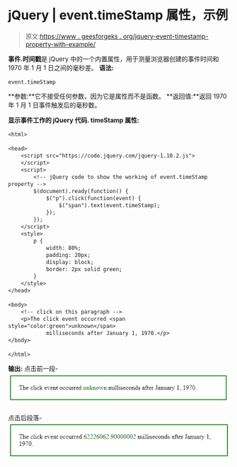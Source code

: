 # jQuery | event.timeStamp 属性，示例

> 原文:[https://www . geesforgeks . org/jquery-event-timestamp-property-with-example/](https://www.geeksforgeeks.org/jquery-event-timestamp-property-with-example/)

**事件.时间戳**是 jQuery 中的一个内置属性，用于测量浏览器创建的事件时间和 1970 年 1 月 1 日之间的毫秒差。
**语法:**

```
event.timeStamp

```

**参数:**它不接受任何参数，因为它是属性而不是函数。
**返回值:**返回 1970 年 1 月 1 日事件触发后的毫秒数。

**显示事件工作的 jQuery 代码. timeStamp 属性:**

```
<html>

<head>
    <script src="https://code.jquery.com/jquery-1.10.2.js">
    </script>
    <script>
        <!-- jQuery code to show the working of event.timeStamp property -->
        $(document).ready(function() {
            $("p").click(function(event) {
                $("span").text(event.timeStamp);
            });
        });
    </script>
    <style>
        p {
            width: 80%;
            padding: 20px;
            display: block;
            border: 2px solid green;
        }
    </style>
</head>

<body>
    <!-- click on this paragraph -->
    <p>The click event occurred <span style="color:green">unknown</span>
            milliseconds after January 1, 1970.</p>
</body>

</html>
```

**输出:**
点击前一段-
![](img/7d885d869781f1139ea8fc227443483b.png)

点击后段落-
![](img/b62d950e2f29fe6f1303733e05470d02.png)